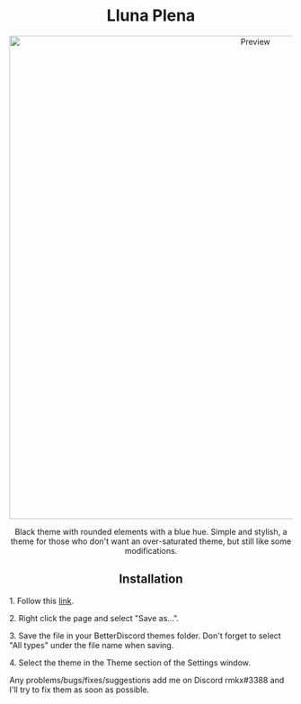 <h1 align="center">Lluna Plena</h1>
<p align="center">
  <img alt="Preview" width="860" alt="preview" src="https://i.imgur.com/Q6PEAHf.png">
<p align="center">
<p align="center">Black theme with rounded elements with a blue hue. Simple and stylish, a theme for those who don't want an over-saturated theme, but still like some modifications.</p>

<h2 align="center">Installation</h2>
<p>1. Follow this <a href="https://raw.githubusercontent.com/rmkx/rmkx.github.io/main/LlunaPlena/LlunaPlena.theme.css">link</a>.</p>
<p>2. Right click the page and select "Save as...".</p>
<p>3. Save the file in your BetterDiscord themes folder. Don't forget to select "All types" under the file name when saving.</p>
<p>4. Select the theme in the Theme section of the Settings window.</p>

Any problems/bugs/fixes/suggestions add me on Discord rmkx#3388 and I'll try to fix them as soon as possible. 

